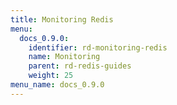 ```yaml
---
title: Monitoring Redis
menu:
  docs_0.9.0:
    identifier: rd-monitoring-redis
    name: Monitoring
    parent: rd-redis-guides
    weight: 25
menu_name: docs_0.9.0
---
```


